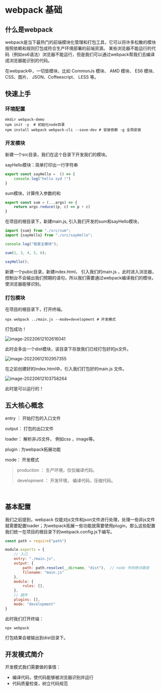 # webpack 基础



## 什么是webpack

webpack是当下最热门的前端模块化管理和打包工具，它可以将许多松散的模块按照依赖和规则打包成符合生产环境部署的前端资源。
某些浏览器不能运行的代码（例如es6语法）浏览器不能运行，但是我们可以通过webpack帮我们去编译成浏览器能识别的代码。 


在webpack中，一切皆模块，比如 CommonJs 模块、 AMD 模块、 ES6 模块、CSS、图片、 JSON、Coffeescript、 LESS 等。



## 快速上手

### 环境配置

```shell
mkdir webpack-demo 
npm init -y  # 初始化node目录
npm install webpack webpack-cli --save-dev # 安装依赖 -g 全局安装
```

### 开发模块

新建一个src目录，我们在这个目录下开发我们的模块。 

sayHello模块：简单打印出一行字符串

```js
export const sayHello =  () => {
    console.log("hello zyd !")
}
```

sum模块，计算传入参数的和

```js
export const sum = (...args) => {
    return args.reduce((p, c) => p + c)
}
```

在项目的根目录下，新建main.js, 引入我们开发的sum和sayHello模块，

```js
import {sum} from "./src/sum";
import {sayHello} from "./src/sayHello";

console.log("我是主模块");

sum(1, 3, 4, 5, 6);

sayHello();
```

新建一个pubic目录，新建index.html， 引入我们的main.js ，此时进入浏览器，控制台不会输出我们预期的语句，所以我们需要通过webpack编译我们的模块，使浏览器能够识别。 

### 打包模块

在项目的根目录下，打开终端。 

```shell
npx webpack ../main.js --mode=development # 开发模式
```

打包成功！

![image-20220612102616041](https://xingqiu-tuchuang-1256524210.cos.ap-shanghai.myqcloud.com/886/image-20220612102616041.png)

此时会多出一个dist模块，该目录下存放我们已经打包好的js文件。 

![image-20220612102957355](https://xingqiu-tuchuang-1256524210.cos.ap-shanghai.myqcloud.com/886/image-20220612102957355.png)

在之前创建好的index.html中，引入我们打包好的main.js 文件。 

![image-20220612103758264](https://xingqiu-tuchuang-1256524210.cos.ap-shanghai.myqcloud.com/886/image-20220612103758264.png)

此时是可以运行的！



## 五大核心概念

entry ： 开始打包的入口文件

output： 打包的出口文件

loader： 解析非JS文件， 例如css ，image等。  

plugin :  为webpack拓展功能

mode： 开发模式

> production ： 生产环境，仅仅编译代码。
>
> development ： 开发环境， 编译代码，压缩代码。 

​	 

## 基本配置

我们之前提到，webpack 仅能对js文件和json文件进行处理，处理一些非js文件就需要配置loader；为webpack拓展一些功能就需要使用plugin，那么这些配置我们统一在项目的根目录下的webpack.config.js下编写。 

```js
const path = require("path")

module.exports = {
    // 入口
    entry: "./main.js",
    output: {
        path: path.resolve(__dirname, "dist"),  // node 中的绝对路径
        filename: "main.js"
    },
    module: {
        rules: [],
    },
    // 插件
    plugins: [],
    mode: "development"
}
```

此时我们打开终端： 

```shell
npx webpack 
```

打包结果会被输出到dist目录下。 

## 开发模式简介

开发模式我们需要做的事情： 

+ 编译代码，使代码能够被浏览器识别并运行
+ 代码质量检查，树立代码规范


